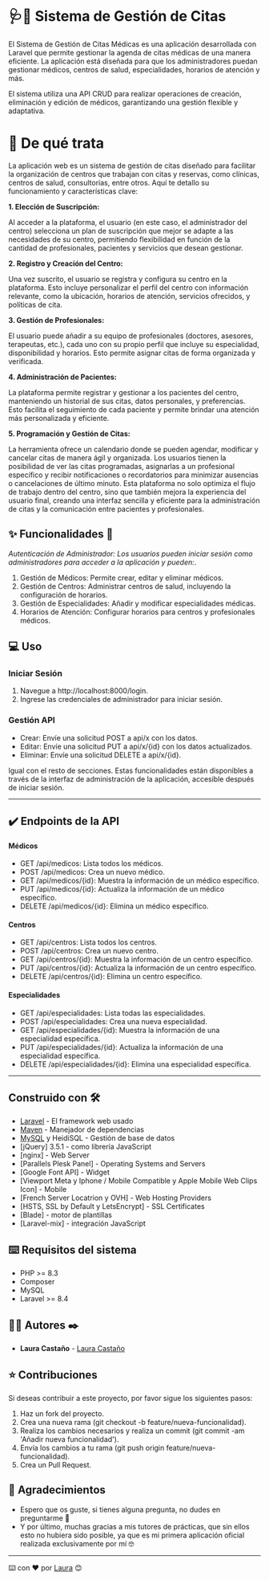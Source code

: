 # 🩺💊 Sistema de Gestión de Citas

El Sistema de Gestión de Citas Médicas es una aplicación desarrollada con Laravel que permite gestionar la agenda de citas médicas de una manera eficiente. La aplicación está diseñada para que los administradores puedan gestionar médicos, centros de salud, especialidades, horarios de atención y más.

El sistema utiliza una API CRUD para realizar operaciones de creación, eliminación y edición de médicos, garantizando una gestión flexible y adaptativa.


# 🙈 De qué trata 

La aplicación web es un sistema de gestión de citas diseñado para facilitar la organización de centros que trabajan con citas y reservas, como clínicas, centros de salud, consultorías, entre otros. Aquí te detallo su funcionamiento y características clave:

**1. Elección de Suscripción:**

Al acceder a la plataforma, el usuario (en este caso, el administrador del centro) selecciona un plan de suscripción que mejor se adapte a las necesidades de su centro, permitiendo flexibilidad en función de la cantidad de profesionales, pacientes y servicios que desean gestionar.

**2. Registro y Creación del Centro:**

Una vez suscrito, el usuario se registra y configura su centro en la plataforma. Esto incluye personalizar el perfil del centro con información relevante, como la ubicación, horarios de atención, servicios ofrecidos, y políticas de cita.

**3. Gestión de Profesionales:**

El usuario puede añadir a su equipo de profesionales (doctores, asesores, terapeutas, etc.), cada uno con su propio perfil que incluye su especialidad, disponibilidad y horarios. Esto permite asignar citas de forma organizada y verificada.

**4. Administración de Pacientes:**

La plataforma permite registrar y gestionar a los pacientes del centro, manteniendo un historial de sus citas, datos personales, y preferencias. Esto facilita el seguimiento de cada paciente y permite brindar una atención más personalizada y eficiente.

**5. Programación y Gestión de Citas:**

La herramienta ofrece un calendario donde se pueden agendar, modificar y cancelar citas de manera ágil y organizada. Los usuarios tienen la posibilidad de ver las citas programadas, asignarlas a un profesional específico y recibir notificaciones o recordatorios para minimizar ausencias o cancelaciones de último minuto.
Esta plataforma no solo optimiza el flujo de trabajo dentro del centro, sino que también mejora la experiencia del usuario final, creando una interfaz sencilla y eficiente para la administración de citas y la comunicación entre pacientes y profesionales.

## ✨ Funcionalidades 🚀

_Autenticación de Administrador: Los usuarios pueden iniciar sesión como administradores para acceder a la aplicación y pueden:_.
1. Gestión de Médicos: Permite crear, editar y eliminar médicos.
2. Gestión de Centros: Administrar centros de salud, incluyendo la configuración de horarios.
3. Gestión de Especialidades: Añadir y modificar especialidades médicas.
4. Horarios de Atención: Configurar horarios para centros y profesionales médicos.

## 💻 Uso 

### Iniciar Sesión 

1. Navegue a http://localhost:8000/login.
2. Ingrese las credenciales de administrador para iniciar sesión.

### Gestión API
- Crear: Envíe una solicitud POST a api/x con los datos.
- Editar: Envíe una solicitud PUT a api/x/{id} con los datos actualizados.
- Eliminar: Envíe una solicitud DELETE a api/x/{id}.

Igual con el resto de secciones. Estas funcionalidades están disponibles a través de la interfaz de administración de la aplicación, accesible después de iniciar sesión.

------

## ✔️ Endpoints de la API

#### Médicos
- GET /api/medicos: Lista todos los médicos.
- POST /api/medicos: Crea un nuevo médico.
- GET /api/medicos/{id}: Muestra la información de un médico específico.
- PUT /api/medicos/{id}: Actualiza la información de un médico específico.
- DELETE /api/medicos/{id}: Elimina un médico específico.
  
#### Centros
- GET /api/centros: Lista todos los centros.
- POST /api/centros: Crea un nuevo centro.
- GET /api/centros/{id}: Muestra la información de un centro específico.
- PUT /api/centros/{id}: Actualiza la información de un centro específico.
- DELETE /api/centros/{id}: Elimina un centro específico.
  
#### Especialidades
- GET /api/especialidades: Lista todas las especialidades.
- POST /api/especialidades: Crea una nueva especialidad.
- GET /api/especialidades/{id}: Muestra la información de una especialidad específica.
- PUT /api/especialidades/{id}: Actualiza la información de una especialidad específica.
- DELETE /api/especialidades/{id}: Elimina una especialidad específica.
  
------

## Construido con 🛠️

* [Laravel](https://laravel.com/docs/8.x/releases) - El framework web usado
* [Maven](https://mariadb.org/) - Manejador de dependencias
* [MySQL](https://www.mysql.com/) y HeidiSQL - Gestión de base de datos
* [jQuery] 3.5.1 - como librería JavaScript
* [nginx] - Web Server
* [Parallels Plesk Panel] - Operating Systems and Servers
* [Google Font API] - Widget
* [Viewport Meta y Iphone / Mobile Compatible y Apple Mobile Web Clips Icon] - Mobile
* [French Server Locatrion y OVH] - Web Hosting Providers
* [HSTS, SSL by Default y LetsEncrypt] - SSL Certificates
* [Blade] - motor de plantillas
* [Laravel-mix] - integración JavaScript

## ⌨️ Requisitos del sistema 
- PHP >= 8.3
- Composer
- MySQL
- Laravel >= 8.4

## 👩‍💻 Autores ✒️


* **Laura Castaño** - [Laura Castaño](https://github.com/lauracastadiaz)

## ⭐ Contribuciones

Si deseas contribuir a este proyecto, por favor sigue los siguientes pasos:

1. Haz un fork del proyecto.
2. Crea una nueva rama (git checkout -b feature/nueva-funcionalidad).
3. Realiza los cambios necesarios y realiza un commit (git commit -am 'Añadir nueva funcionalidad').
4. Envía los cambios a tu rama (git push origin feature/nueva-funcionalidad).
5. Crea un Pull Request.

## 🎁 Agradecimientos

* Espero que os guste, si tienes alguna pregunta, no dudes en preguntarme 📢
* Y por último, muchas gracias a mis tutores de prácticas, que sin ellos esto no hubiera sido posible, ya que es mi primera aplicación oficial realizada exclusivamente por mí 🤓

---
⌨️ con ❤️ por [Laura](https://github.com/lauracastadiaz) 😊
